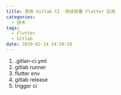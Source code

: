 ```yaml
---
title: 使用 Gitlab CI  持续部署 Flutter 应用
categories:
  - 技术
tags:
  - Flutter
  - Gitlab
date: 2020-02-14 14:50:58
---
```


1. .gitlan-ci.yml
2. gitlab runner
3. flutter env
4. gitlab release
5. trigger ci
